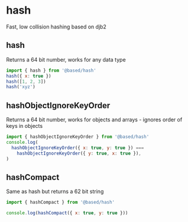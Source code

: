 # hash

Fast, low collision hashing based on djb2

## hash

Returns a 64 bit number, works for any data type

```javascript
import { hash } from '@based/hash'
hash({ x: true })
hash([1, 2, 3])
hash('xyz')
```

## hashObjectIgnoreKeyOrder

Returns a 64 bit number, works for objects and arrays - ignores order of keys in objects

```javascript
import { hashObjectIgnoreKeyOrder } from '@based/hash'
console.log(
  hashObjectIgnoreKeyOrder({ x: true, y: true }) ===
    hashObjectIgnoreKeyOrder({ y: true, x: true }),
)
```

## hashCompact

Same as hash but returns a 62 bit string

```javascript
import { hashCompact } from '@based/hash'

console.log(hashCompact({ x: true, y: true }))
```
